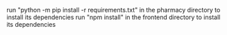 run "python -m pip install -r requirements.txt" in the pharmacy directory to install its dependencies
run "npm install" in the frontend directory to install its dependencies
